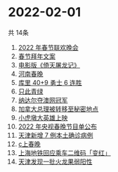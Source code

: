 # 2022-02-01
  共 14条

  <!-- BEGIN -->
  <!-- 最后更新时间:Tue Feb 01 2022 06:13:08 GMT+0000 (Coordinated Universal Time) -->
  1. [2022 年春节联欢晚会](https://www.zhihu.com/search?q=2022年央视春晚)
1. [春节拜年文案](https://www.zhihu.com/search?q=拜年文案)
1. [电影版《倚天屠龙记》](https://www.zhihu.com/search?q=倚天屠龙记)
1. [河南春晚](https://www.zhihu.com/search?q=河南春晚)
1. [库里 40+9 勇士 6 连胜](https://www.zhihu.com/search?q=勇士)
1. [只此青绿](https://www.zhihu.com/search?q=只此青绿)
1. [纳达尔夺澳网冠军](https://www.zhihu.com/search?q=纳达尔)
1. [加拿大总理被转移至秘密地点](https://www.zhihu.com/search?q=加拿大总理)
1. [小虎墩大英雄上映](https://www.zhihu.com/search?q=小虎墩大英雄)
1. [2022 年央视春晚节目单公布](https://www.zhihu.com/search?q=春晚节目单)
1. [天津新增 7 例本土确诊病例](https://www.zhihu.com/search?q=天津疫情)
1. [c上春晚](https://www.zhihu.com/search?q=三星堆)
1. [上海地铁回应乘车二维码「变红」](https://www.zhihu.com/search?q=上海地铁二维码)
1. [天津发现一批火龙果弱阳性](https://www.zhihu.com/search?q=火龙果弱阳性)
  <!-- END -->
  